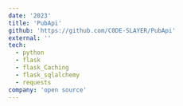 ```yaml
---
date: '2023'
title: 'PubApi'
github: 'https://github.com/C0DE-SLAYER/PubApi'
external: ''
tech:
  - python
  - flask
  - flask_Caching
  - flask_sqlalchemy
  - requests
company: 'open source'
---
```

